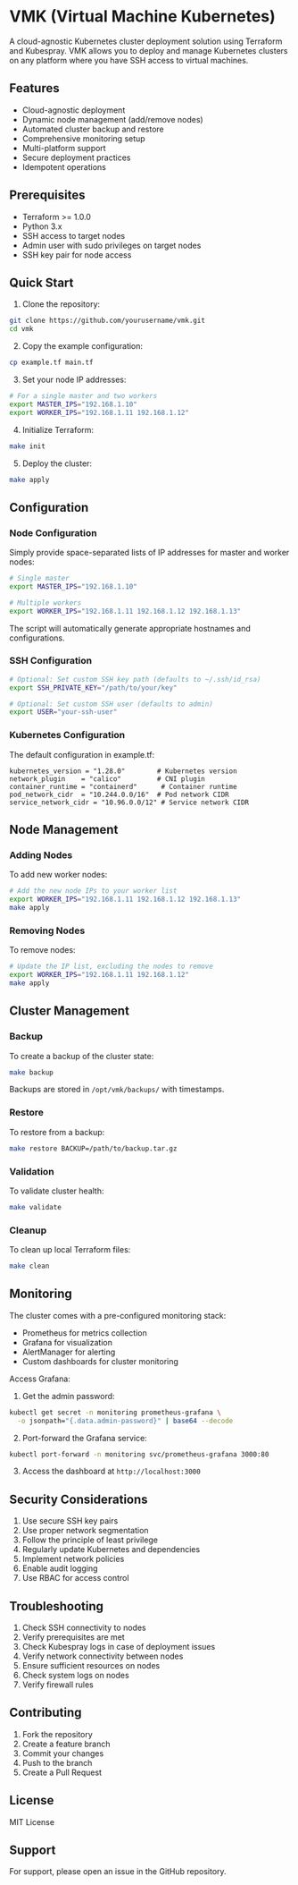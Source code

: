 # VMK (Virtual Machine Kubernetes)

A cloud-agnostic Kubernetes cluster deployment solution using Terraform and Kubespray. VMK allows you to deploy and manage Kubernetes clusters on any platform where you have SSH access to virtual machines.

## Features

- Cloud-agnostic deployment
- Dynamic node management (add/remove nodes)
- Automated cluster backup and restore
- Comprehensive monitoring setup
- Multi-platform support
- Secure deployment practices
- Idempotent operations

## Prerequisites

- Terraform >= 1.0.0
- Python 3.x
- SSH access to target nodes
- Admin user with sudo privileges on target nodes
- SSH key pair for node access

## Quick Start

1. Clone the repository:
```bash
git clone https://github.com/yourusername/vmk.git
cd vmk
```

2. Copy the example configuration:
```bash
cp example.tf main.tf
```

3. Set your node IP addresses:
```bash
# For a single master and two workers
export MASTER_IPS="192.168.1.10"
export WORKER_IPS="192.168.1.11 192.168.1.12"
```

4. Initialize Terraform:
```bash
make init
```

5. Deploy the cluster:
```bash
make apply
```

## Configuration

### Node Configuration

Simply provide space-separated lists of IP addresses for master and worker nodes:

```bash
# Single master
export MASTER_IPS="192.168.1.10"

# Multiple workers
export WORKER_IPS="192.168.1.11 192.168.1.12 192.168.1.13"
```

The script will automatically generate appropriate hostnames and configurations.

### SSH Configuration

```bash
# Optional: Set custom SSH key path (defaults to ~/.ssh/id_rsa)
export SSH_PRIVATE_KEY="/path/to/your/key"

# Optional: Set custom SSH user (defaults to admin)
export USER="your-ssh-user"
```

### Kubernetes Configuration

The default configuration in example.tf:

```hcl
kubernetes_version = "1.28.0"        # Kubernetes version
network_plugin    = "calico"         # CNI plugin
container_runtime = "containerd"      # Container runtime
pod_network_cidr  = "10.244.0.0/16"  # Pod network CIDR
service_network_cidr = "10.96.0.0/12" # Service network CIDR
```

## Node Management

### Adding Nodes

To add new worker nodes:

```bash
# Add the new node IPs to your worker list
export WORKER_IPS="192.168.1.11 192.168.1.12 192.168.1.13"
make apply
```

### Removing Nodes

To remove nodes:

```bash
# Update the IP list, excluding the nodes to remove
export WORKER_IPS="192.168.1.11 192.168.1.12"
make apply
```

## Cluster Management

### Backup

To create a backup of the cluster state:

```bash
make backup
```

Backups are stored in `/opt/vmk/backups/` with timestamps.

### Restore

To restore from a backup:

```bash
make restore BACKUP=/path/to/backup.tar.gz
```

### Validation

To validate cluster health:

```bash
make validate
```

### Cleanup

To clean up local Terraform files:

```bash
make clean
```

## Monitoring

The cluster comes with a pre-configured monitoring stack:

- Prometheus for metrics collection
- Grafana for visualization
- AlertManager for alerting
- Custom dashboards for cluster monitoring

Access Grafana:
1. Get the admin password:
```bash
kubectl get secret -n monitoring prometheus-grafana \
  -o jsonpath="{.data.admin-password}" | base64 --decode
```

2. Port-forward the Grafana service:
```bash
kubectl port-forward -n monitoring svc/prometheus-grafana 3000:80
```

3. Access the dashboard at `http://localhost:3000`

## Security Considerations

1. Use secure SSH key pairs
2. Use proper network segmentation
3. Follow the principle of least privilege
4. Regularly update Kubernetes and dependencies
5. Implement network policies
6. Enable audit logging
7. Use RBAC for access control

## Troubleshooting

1. Check SSH connectivity to nodes
2. Verify prerequisites are met
3. Check Kubespray logs in case of deployment issues
4. Verify network connectivity between nodes
5. Ensure sufficient resources on nodes
6. Check system logs on nodes
7. Verify firewall rules

## Contributing

1. Fork the repository
2. Create a feature branch
3. Commit your changes
4. Push to the branch
5. Create a Pull Request

## License

MIT License

## Support

For support, please open an issue in the GitHub repository.
